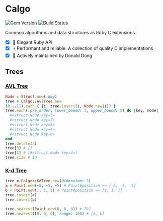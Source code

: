 Calgo
=====
[![Gem Version](https://badge.fury.io/rb/calgo.svg)](https://badge.fury.io/rb/calgo)
[![Build Status](https://travis-ci.com/donaldong/calgo.svg?branch=main)](https://travis-ci.com/donaldong/calgo)

Common algorithms and data structures as Ruby C extensions

- [x] 💎 Elegant Ruby API
- [x] ⚡ Performant and reliable: A collection of quality C implementations 
- [x] 🥰 Actively maintained by Donald Dong

## Trees
### [AVL Tree](https://github.com/fragglet/c-algorithms/blob/master/src/avl-tree.h)
```ruby
Node = Struct.new(:key)
tree = Calgo::AvlTree.new
(0...11).each { |i| tree.insert(i, Node.new(i)) }
tree.each(:pre_order, lower_bound: 3, upper_bound: 8) do |key, node|
  #<struct Node key=3>
  #<struct Node key=7>
  #<struct Node key=5>
  #<struct Node key=4>
  #<struct Node key=6>
end
tree.delete(3)
tree[3] # []
tree[4] # [#<struct Node key=4>]
tree.size # 10
```
### [K-d Tree](https://github.com/jtsiomb/kdtree)
```ruby
tree = Calgo::KdTree.new(dimension: 3)
a = Point.new(-5, -5, -5) # Point#position => [-5, -5, -5]
b = Point.new(1, 1, 1) # Point#position => [1, 1, 1]
tree.insert(a)
tree.insert(b)

tree.nearest(Point.new(0, 0, 0)) # [b]
tree.nearest([0, 0, 0], range: 100) # [a, b]
```

